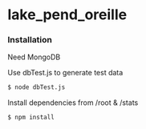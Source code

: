 # lake_pend_oreille
### Installation

Need MongoDB

Use dbTest.js to generate test data
```sh
$ node dbTest.js
```

Install dependencies from /root & /stats
```sh
$ npm install 
```

